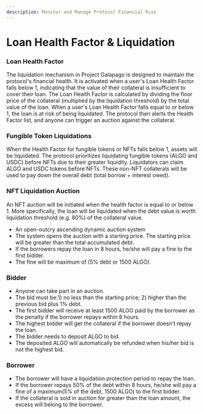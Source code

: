 ```yaml
---
description: Monitor and Manage Protocol Financial Risk
---
```


# Loan Health Factor & Liquidation

### Loan Health Factor

The liquidation mechanism in Project Galapago is designed to maintain the protocol's financial health. It is activated when a user's Loan Health Factor falls below 1, indicating that the value of their collateral is insufficient to cover their loan. The Loan Health Factor is calculated by dividing the floor price of the collateral (multiplied by the liquidation threshold) by the total value of the loan. When a user's Loan Health Factor falls equal to or below 1, the loan is at risk of being liquidated. The protocol then alerts the Health Factor list, and anyone can trigger an auction against the collateral.

### Fungible Token Liquidations

When the Health Factor for fungible tokens or NFTs falls below 1, assets will be liquidated. The protocol prioritizes liquidating fungible tokens (ALGO and USDC) before NFTs due to their greater liquidity. Liquidators can claim ALGO and USDC tokens before NFTs. These non-NFT collaterals will be used to pay down the overall debt (total borrow + interest owed).

### NFT Liquidation Auction <a href="#header-2tgih-nft-liquidation-auction" id="header-2tgih-nft-liquidation-auction"></a>

An NFT auction will be initiated when the health factor is equal to or below 1. More specifically, the loan will be liquidated when the debt value is worth liquidation threshold (e.g. 80%) of the collateral value.

* An open-outcry ascending dynamic auction system
* The system opens the auction with a starting price. The starting price will be greater than the total accumulated debt.
* If the borrowers repay the loan in 8 hours, he/she will pay a fine to the first bidder.
* The fine will be maximum of (5% debt or 1500 ALGO).

### Bidder <a href="#header-9f1qa-bidder" id="header-9f1qa-bidder"></a>

* Anyone can take part in an auction.
* The bid must be:1) no less than the starting price; 2) higher than the previous bid plus 1% debt.
* The first bidder will receive at least 1500 ALGO paid by the borrower as the penalty if the borrower repays within 8 hours.&#x20;
* The highest bidder will get the collateral if the borrower doesn't repay the loan.
* The bidder needs to deposit ALGO to bid.
* The deposited ALGO will automatically be refunded when his/her bid is not the highest bid.

### Borrower <a href="#header-64oaq-borrower" id="header-64oaq-borrower"></a>

* The borrower will have a liquidation protection period to repay the loan.
* If the borrower repays 50% of the debt within 8 hours, he/she will pay a fine of a maximum(5% of the debt, 1500 ALGO) to the first bidder.
* If the collateral is sold in auction for greater than the loan amount, the excess will belong to the borrower.
